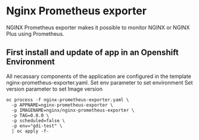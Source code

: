 # Nginx Prometheus exporter

NGINX Prometheus exporter makes it possible to monitor NGINX or NGINX Plus using Prometheus.

## First install and update of app in an Openshift Environment

All necassary components of the application are configured in the template nginx-prometheus-exporter.yaml.
Set env parameter to set environment
Set version parameter to set Image version
```
oc process -f nginx-prometheus-exporter.yaml \
  -p APPNAME=nginx-prometheus-exporter \
  -p IMAGENAME=nginx/nginx-prometheus-exporter \
  -p TAG=0.8.0 \
  -p scheduled=false \
  -p env="gdi-test" \
  | oc apply -f-
```
